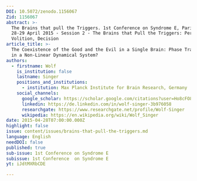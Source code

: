 ```yaml
---
DOI: 10.5072/zenodo.1156067
Zid: 1156067
abstract: >-
  The Brains that pull the Triggers. 1st Conference on Syndrome E, Paris IAS,
  28-29 April 2015 - Session 2 - The Brains that Pull the Triggers: Perception,
  Volition, Decision
article_title: >-
  The Coexistence of the Good and the Evil in a Single Brain: Phase Transitions
  in a Non-Linear Dynamical System?
authors:
  - firstname: Wolf
    is_institution: false
    lastname: Singer
    positions_and_institutions:
      - institution: Max Planck Institute for Brain Research, Germany
    social_channels:
      google_scholar: https://scholar.google.com/citations?user=Ho8cFO8AAAAJ&hl=en
      linkedin: https://de.linkedin.com/in/wolf-singer-3b976058
      researchgate: https://www.researchgate.net/profile/Wolf-Singer
      wikipedia: https://en.wikipedia.org/wiki/Wolf_Singer
date: 2015-04-28T07:00:00.000Z
highlight: false
issue: content/issues/brains-that-pull-the-triggers.md
language: English
needDOI: false
published: true
sub-issue: 1st Conference on Syndrome E
subissue: 1st Conference  on Syndrome E
yt: iJdtMXRbCDE

---
```


<Youtube yt="iJdtMXRbCDE" caption="The Coexistence of the Good and the Evil in a Single Brain: Phase Transitions in a Non-Linear Dynamical System?"></Youtube>